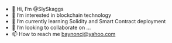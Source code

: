 - 👋 Hi, I’m @SlySkaggs
- 👀 I’m interested in blockchain technology
- 🌱 I’m currently learning Solidity and Smart Contract deployment
- 💞️ I’m looking to collaborate on ...
- 📫 How to reach me baynoncj@yahoo.com

<!---
SlySkaggs/SlySkaggs is a ✨ special ✨ repository because its `README.md` (this file) appears on your GitHub profile.
You can click the Preview link to take a look at your changes.
--->
